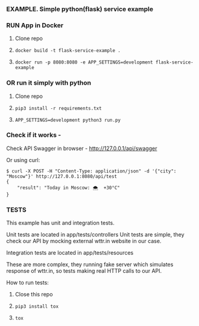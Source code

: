 ### EXAMPLE. Simple python(flask) service example

### RUN App in Docker

1. Clone repo

2. ```docker build -t flask-service-example . ```

3. ```docker run -p 8080:8080 -e APP_SETTINGS=development flask-service-example```

### OR run it simply with python

1. Clone repo

2. ```pip3 install -r requirements.txt```

3. ```APP_SETTINGS=development python3 run.py```

### Check if it works -

Check API Swagger in browser - http://127.0.0.1/api/swagger

Or using curl:

```
$ curl -X POST -H "Content-Type: application/json" -d '{"city": "Moscow"}' http://127.0.0.1:8080/api/test
{
    "result": "Today in Moscow: 🌨  +30°C"
}
```
### TESTS

This example has unit and integration tests.

Unit tests are located in app/tests/controllers
Unit tests are simple, they check our API by mocking external wttr.in website in our case.

Integration tests are located in app/tests/resources

These are more complex, they running fake server which simulates response of wttr.in, so tests making real HTTP calls to our API.

How to run tests:

1. Close this repo

2. ```pip3 install tox```

3. ```tox```
